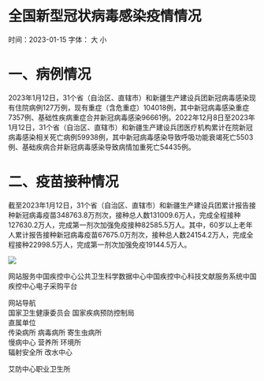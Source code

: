 # 全国新型冠状病毒感染疫情情况

时间：2023-01-15 字体： ⼤ ⼩

# 一、病例情况

2023年1月12日，31个省（自治区、直辖市）和新疆生产建设兵团新冠病毒感染现有住院病例127万例，现有重症（含危重症）104018例，其中新冠病毒感染重症7357例、基础性疾病重症合并新冠病毒感染96661例。2022年12月8日至2023年1月12日，31个省（自治区、直辖市）和新疆生产建设兵团医疗机构累计在院新冠病毒感染相关死亡病例59938例，其中新冠病毒感染导致呼吸功能衰竭死亡5503例、基础疾病合并新冠病毒感染导致病情加重死亡54435例。

# 二、疫苗接种情况

截至2023年1月12日，31个省（自治区、直辖市）和新疆生产建设兵团累计报告接种新冠病毒疫苗348763.8万剂次，接种总人数131009.6万人，完成全程接种127630.2万人，完成第一剂次加强免疫接种82585.5万人。其中，60岁以上老年人累计报告接种新冠病毒疫苗67675.0万剂次，接种总人数24154.2万人，完成全程接种22998.5万人，完成第一剂次加强免疫19144.5万人。

![](images/e8f42328bbc916e1377eb610cba17d27c29bf4beab40c820b143816d998d9f1c.jpg)

⽹站服务中国疾控中⼼公共卫⽣科学数据中⼼中国疾控中⼼科技⽂献服务系统中国疾控中⼼电⼦采购平台

⽹站导航  
国家卫⽣健康委员会 国家疾病预防控制局  
直属单位  
传染病所 病毒病所 寄⽣⾍病所  
慢病中⼼ 营养所 环境所  
辐射安全所 改⽔中⼼

艾防中⼼职业卫⽣所